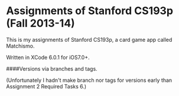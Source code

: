 Assignments of Stanford CS193p (Fall 2013-14)
======

This is my assignments of Stanford CS193p, a card game app called Matchismo.

Written in XCode 6.0.1 for iOS7.0+.

####Versions via branches and tags.

(Unfortunately I hadn't make branch nor tags for versions early than Assignment 2 Required Tasks 6.)







